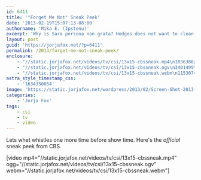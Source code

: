 ```yaml
---
id: 6411
title: '"Forget Me Not" Sneak Peek'
date: '2013-02-19T15:07:13-08:00'
authorname: 'Mika E. (Ipstenu)'
excerpt: 'Why is Sara persona non grata? Hodges does not want to clean that lab. Again.'
layout: post
guid: 'https://jorjafox.net/?p=6411'
permalink: /2013/forget-me-not-sneak-peek/
enclosure:
    - "//static.jorjafox.net/videos/tv/csi/13x15-cbssneak.mp4\n10363862\nvideo/mp4\n"
    - "//static.jorjafox.net/videos/tv/csi/13x15-cbssneak.ogv\n3401499\nvideo/ogg\n"
    - "//static.jorjafox.net/videos/tv/csi/13x15-cbssneak.webm\n11530747\nvideo/webm\n"
astra_style_timestamp_css:
    - '1634350854'
image: 'https://static.jorjafox.net/wordpress/2013/02/Screen-Shot-2013-02-19-at-3.06.20-PM.png'
categories:
    - 'Jorja Fox'
tags:
    - csi
    - tv
    - video
---
```


Lets whet whistles one more time before show time. Here's the _official_ sneak peek from CBS.

[video mp4="//static.jorjafox.net/videos/tv/csi/13x15-cbssneak.mp4" ogg="//static.jorjafox.net/videos/tv/csi/13x15-cbssneak.ogv" webm="//static.jorjafox.net/videos/tv/csi/13x15-cbssneak.webm"]

